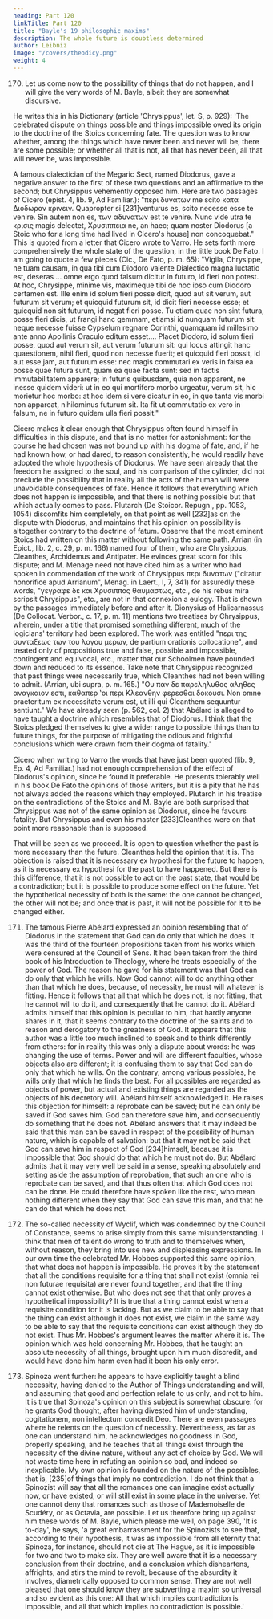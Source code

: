```yaml
---
heading: Part 120
linkTitle: Part 120
title: "Bayle's 19 philosophic maxims"
description: The whole future is doubtless determined
author: Leibniz
image: "/covers/theodicy.png"
weight: 4
---
```



170. Let us come now to the possibility of things that do not happen, and I will give the very words of M. Bayle, albeit they are somewhat discursive. 

He writes this in his Dictionary (article 'Chrysippus', let. S, p. 929): 'The celebrated dispute on things possible and things impossible owed its origin to the doctrine of the Stoics concerning fate. The question was to know whether, among the things which have never been and never will be, there are some possible; or whether all that is not, all that has never been, all that will never be, was impossible. 

A famous dialectician of the Megaric Sect, named Diodorus, gave a negative answer to the first of these two questions and an affirmative to the second; but Chrysippus vehemently opposed him. Here are two passages of Cicero (epist. 4, lib. 9, Ad Familiar.): "περι δυνατων me scito κατα Διοδωρον κρινειν. Quapropter si [231]venturus es, scito necesse esse te venire. Sin autem non es, των αδυνατων est te venire. Nunc vide utra te κρισις magis delectet, Χρυσιππεια ne, an haec; quam noster Diodorus [a Stoic who for a long time had lived in Cicero's house] non concoquebat." This is quoted from a letter that Cicero wrote to Varro. He sets forth more comprehensively the whole state of the question, in the little book De Fato. I am going to quote a few pieces (Cic., De Fato, p. m. 65): "Vigila, Chrysippe, ne tuam causam, in qua tibi cum Diodoro valente Dialectico magna luctatio est, deseras ... omne ergo quod falsum dicitur in futuro, id fieri non potest. At hoc, Chrysippe, minime vis, maximeque tibi de hoc ipso cum Diodoro certamen est. Ille enim id solum fieri posse dicit, quod aut sit verum, aut futurum sit verum; et quicquid futurum sit, id dicit fieri necesse esse; et quicquid non sit futurum, id negat fieri posse. Tu etiam quae non sint futura, posse fieri dicis, ut frangi hanc gemmam, etiamsi id nunquam futurum sit: neque necesse fuisse Cypselum regnare Corinthi, quamquam id millesimo ante anno Apollinis Oraculo editum esset.... Placet Diodoro, id solum fieri posse, quod aut verum sit, aut verum futurum sit: qui locus attingit hanc quaestionem, nihil fieri, quod non necesse fuerit; et quicquid fieri possit, id aut esse jam, aut futurum esse: nec magis commutari ex veris in falsa ea posse quae futura sunt, quam ea quae facta sunt: sed in factis immutabilitatem apparere; in futuris quibusdam, quia non apparent, ne inesse quidem videri: ut in eo qui mortifero morbo urgeatur, verum sit, hic morietur hoc morbo: at hoc idem si vere dicatur in eo, in quo tanta vis morbi non appareat, nihilominus futurum sit. Ita fit ut commutatio ex vero in falsum, ne in futuro quidem ulla fieri possit."

Cicero makes it clear enough that Chrysippus often found himself in difficulties in this dispute, and that is no matter for astonishment: for the course he had chosen was not bound up with his dogma of fate, and, if he had known how, or had dared, to reason consistently, he would readily have adopted the whole hypothesis of Diodorus. We have seen already that the freedom he assigned to the soul, and his comparison of the cylinder, did not preclude the possibility that in reality all the acts of the human will were unavoidable consequences of fate. Hence it follows that everything which does not happen is impossible, and that there is nothing possible but that which actually comes to pass. Plutarch (De Stoicor. Repugn., pp. 1053, 1054) discomfits him completely, on that point as well [232]as on the dispute with Diodorus, and maintains that his opinion on possibility is altogether contrary to the doctrine of fatum. Observe that the most eminent Stoics had written on this matter without following the same path. Arrian (in Epict., lib. 2, c. 29, p. m. 166) named four of them, who are Chrysippus, Cleanthes, Archidemus and Antipater. He evinces great scorn for this dispute; and M. Menage need not have cited him as a writer who had spoken in commendation of the work of Chrysippus περι δυνατων ("citatur honorifice apud Arrianum", Menag. in Laert., I, 7, 341) for assuredly these words, "γεγραφε δε και Χρυσιππος θαυμαστως, etc., de his rebus mira scripsit Chrysippus", etc., are not in that connexion a eulogy. That is shown by the passages immediately before and after it. Dionysius of Halicarnassus (De Collocat. Verbor., c. 17, p. m. 11) mentions two treatises by Chrysippus, wherein, under a title that promised something different, much of the logicians' territory had been explored. The work was entitled "περι της συνταξεως των του λογου μερων, de partium orationis collocatione", and treated only of propositions true and false, possible and impossible, contingent and equivocal, etc., matter that our Schoolmen have pounded down and reduced to its essence. Take note that Chrysippus recognized that past things were necessarily true, which Cleanthes had not been willing to admit. (Arrian, ubi supra, p. m. 165.) "Ου παν δε παρεληλυθος αληθες αναγκαιον εστι, καθαπερ ‛οι περι Κλεανθην φερεσθαι δοκουσι. Non omne praeteritum ex necessitate verum est, ut illi qui Cleanthem sequuntur sentiunt." We have already seen (p. 562, col. 2) that Abélard is alleged to have taught a doctrine which resembles that of Diodorus. I think that the Stoics pledged themselves to give a wider range to possible things than to future things, for the purpose of mitigating the odious and frightful conclusions which were drawn from their dogma of fatality.'

Cicero when writing to Varro the words that have just been quoted (lib. 9, Ep. 4, Ad Familiar.) had not enough comprehension of the effect of Diodorus's opinion, since he found it preferable. He presents tolerably well in his book De Fato the opinions of those writers, but it is a pity that he has not always added the reasons which they employed. Plutarch in his treatise on the contradictions of the Stoics and M. Bayle are both surprised that Chrysippus was not of the same opinion as Diodorus, since he favours fatality. But Chrysippus and even his master [233]Cleanthes were on that point more reasonable than is supposed.

That will be seen as we proceed. It is open to question whether the past is more necessary than the future. Cleanthes held the opinion that it is. The objection is raised that it is necessary ex hypothesi for the future to happen, as it is necessary ex hypothesi for the past to have happened. But there is this difference, that it is not possible to act on the past state, that would be a contradiction; but it is possible to produce some effect on the future. Yet the hypothetical necessity of both is the same: the one cannot be changed, the other will not be; and once that is past, it will not be possible for it to be changed either.

171. The famous Pierre Abélard expressed an opinion resembling that of Diodorus in the statement that God can do only that which he does. It was the third of the fourteen propositions taken from his works which were censured at the Council of Sens. It had been taken from the third book of his Introduction to Theology, where he treats especially of the power of God. The reason he gave for his statement was that God can do only that which he wills. Now God cannot will to do anything other than that which he does, because, of necessity, he must will whatever is fitting. Hence it follows that all that which he does not, is not fitting, that he cannot will to do it, and consequently that he cannot do it. Abélard admits himself that this opinion is peculiar to him, that hardly anyone shares in it, that it seems contrary to the doctrine of the saints and to reason and derogatory to the greatness of God. It appears that this author was a little too much inclined to speak and to think differently from others: for in reality this was only a dispute about words: he was changing the use of terms. Power and will are different faculties, whose objects also are different; it is confusing them to say that God can do only that which he wills. On the contrary, among various possibles, he wills only that which he finds the best. For all possibles are regarded as objects of power, but actual and existing things are regarded as the objects of his decretory will. Abélard himself acknowledged it. He raises this objection for himself: a reprobate can be saved; but he can only be saved if God saves him. God can therefore save him, and consequently do something that he does not. Abélard answers that it may indeed be said that this man can be saved in respect of the possibility of human nature, which is capable of salvation: but that it may not be said that God can save him in respect of God [234]himself, because it is impossible that God should do that which he must not do. But Abélard admits that it may very well be said in a sense, speaking absolutely and setting aside the assumption of reprobation, that such an one who is reprobate can be saved, and that thus often that which God does not can be done. He could therefore have spoken like the rest, who mean nothing different when they say that God can save this man, and that he can do that which he does not.

172. The so-called necessity of Wyclif, which was condemned by the Council of Constance, seems to arise simply from this same misunderstanding. I think that men of talent do wrong to truth and to themselves when, without reason, they bring into use new and displeasing expressions. In our own time the celebrated Mr. Hobbes supported this same opinion, that what does not happen is impossible. He proves it by the statement that all the conditions requisite for a thing that shall not exist (omnia rei non futurae requisita) are never found together, and that the thing cannot exist otherwise. But who does not see that that only proves a hypothetical impossibility? It is true that a thing cannot exist when a requisite condition for it is lacking. But as we claim to be able to say that the thing can exist although it does not exist, we claim in the same way to be able to say that the requisite conditions can exist although they do not exist. Thus Mr. Hobbes's argument leaves the matter where it is. The opinion which was held concerning Mr. Hobbes, that he taught an absolute necessity of all things, brought upon him much discredit, and would have done him harm even had it been his only error.

173. Spinoza went further: he appears to have explicitly taught a blind necessity, having denied to the Author of Things understanding and will, and assuming that good and perfection relate to us only, and not to him. It is true that Spinoza's opinion on this subject is somewhat obscure: for he grants God thought, after having divested him of understanding, cogitationem, non intellectum concedit Deo. There are even passages where he relents on the question of necessity. Nevertheless, as far as one can understand him, he acknowledges no goodness in God, properly speaking, and he teaches that all things exist through the necessity of the divine nature, without any act of choice by God. We will not waste time here in refuting an opinion so bad, and indeed so inexplicable. My own opinion is founded on the nature of the possibles, that is, [235]of things that imply no contradiction. I do not think that a Spinozist will say that all the romances one can imagine exist actually now, or have existed, or will still exist in some place in the universe. Yet one cannot deny that romances such as those of Mademoiselle de Scudéry, or as Octavia, are possible. Let us therefore bring up against him these words of M. Bayle, which please me well, on page 390, 'It is to-day', he says, 'a great embarrassment for the Spinozists to see that, according to their hypothesis, it was as impossible from all eternity that Spinoza, for instance, should not die at The Hague, as it is impossible for two and two to make six. They are well aware that it is a necessary conclusion from their doctrine, and a conclusion which disheartens, affrights, and stirs the mind to revolt, because of the absurdity it involves, diametrically opposed to common sense. They are not well pleased that one should know they are subverting a maxim so universal and so evident as this one: All that which implies contradiction is impossible, and all that which implies no contradiction is possible.'
